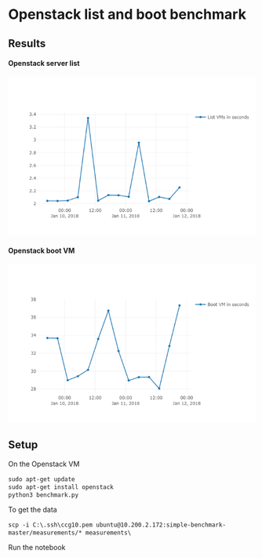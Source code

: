 # Openstack list and boot benchmark

## Results
#### Openstack server list
![Sequential Disk](img/list.png)

#### Openstack boot VM
![Random Disk](img/boot.png)

## Setup
On the Openstack VM
```
sudo apt-get update
sudo apt-get install openstack
python3 benchmark.py
```

To get the data
```
scp -i C:\.ssh\ccg10.pem ubuntu@10.200.2.172:simple-benchmark-master/measurements/* measurements\
```

Run the notebook